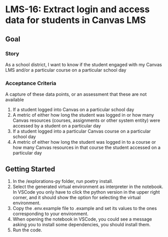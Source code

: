 # LMS-16: Extract login and access data for students in Canvas LMS

## Goal

### Story

As a school district, I want to know if the student engaged with my Canvas LMS
and/or a particular course on a particular school day

### Acceptance Criteria

A capture of these data points, or an assessment that these are not available

1. If a student logged into Canvas on a particular school day
1. A metric of either how long the student was logged in or how many Canvas
   resources (courses, assignments or other system entity) were accessed by a
   student on a particular day
1. If a student logged into a particular Canvas course on a particular school
   day
1. A metric of either how long the student was logged in to a course or how many
   Canvas resources in that course the student accessed on a particular day

## Getting Started

1. In the /explorations-py folder, run poetry install.
2. Select the generated virtual environment as interpreter in the notebook. In
   VSCode you only have to click the python version in the upper right corner,
   and it should show the option for selecting the virtual environment.
3. Copy the .env.example file to .example and set its values to the ones
   corresponding to your environment.
4. When opening the notebook in VSCode, you could see a message asking you to
   install some dependencies, you should install them.
5. Run the code.
